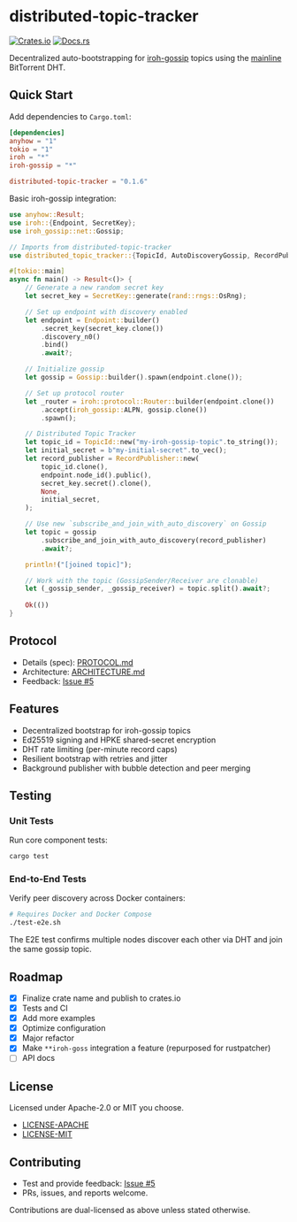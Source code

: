 # distributed-topic-tracker

[![Crates.io](https://img.shields.io/crates/v/distributed-topic-tracker.svg)](https://crates.io/crates/distributed-topic-tracker)
[![Docs.rs](https://docs.rs/distributed-topic-tracker/badge.svg)](https://docs.rs/distributed-topic-tracker)

Decentralized auto-bootstrapping for [iroh-gossip](https://github.com/n0-computer/iroh-gossip) topics using the [mainline](https://github.com/pubky/mainline) BitTorrent DHT.

## Quick Start

Add dependencies to `Cargo.toml`:

```toml
[dependencies]
anyhow = "1"
tokio = "1"
iroh = "*"
iroh-gossip = "*"

distributed-topic-tracker = "0.1.6"
```

Basic iroh-gossip integration:

```rust
use anyhow::Result;
use iroh::{Endpoint, SecretKey};
use iroh_gossip::net::Gossip;

// Imports from distributed-topic-tracker
use distributed_topic_tracker::{TopicId, AutoDiscoveryGossip, RecordPublisher};

#[tokio::main]
async fn main() -> Result<()> {
    // Generate a new random secret key
    let secret_key = SecretKey::generate(rand::rngs::OsRng);

    // Set up endpoint with discovery enabled
    let endpoint = Endpoint::builder()
        .secret_key(secret_key.clone())
        .discovery_n0()
        .bind()
        .await?;

    // Initialize gossip
    let gossip = Gossip::builder().spawn(endpoint.clone());

    // Set up protocol router
    let _router = iroh::protocol::Router::builder(endpoint.clone())
        .accept(iroh_gossip::ALPN, gossip.clone())
        .spawn();

    // Distributed Topic Tracker
    let topic_id = TopicId::new("my-iroh-gossip-topic".to_string());
    let initial_secret = b"my-initial-secret".to_vec();
    let record_publisher = RecordPublisher::new(
        topic_id.clone(),
        endpoint.node_id().public(),
        secret_key.secret().clone(),
        None,
        initial_secret,
    );

    // Use new `subscribe_and_join_with_auto_discovery` on Gossip
    let topic = gossip
        .subscribe_and_join_with_auto_discovery(record_publisher)
        .await?;

    println!("[joined topic]");

    // Work with the topic (GossipSender/Receiver are clonable)
    let (_gossip_sender, _gossip_receiver) = topic.split().await?;
    
    Ok(())
}
```

## Protocol

- Details (spec): [PROTOCOL.md](PROTOCOL.md)
- Architecture: [ARCHITECTURE.md](ARCHITECTURE.md)
- Feedback: [Issue #5](https://github.com/rustonbsd/distributed-topic-tracker-exp/issues/5)

## Features

- Decentralized bootstrap for iroh-gossip topics
- Ed25519 signing and HPKE shared-secret encryption
- DHT rate limiting (per-minute record caps)
- Resilient bootstrap with retries and jitter
- Background publisher with bubble detection and peer merging

## Testing

### Unit Tests

Run core component tests:

```bash
cargo test
```

### End-to-End Tests

Verify peer discovery across Docker containers:

```bash
# Requires Docker and Docker Compose
./test-e2e.sh
```

The E2E test confirms multiple nodes discover each other via DHT and join the same gossip topic.

## Roadmap

- [x] Finalize crate name and publish to crates.io
- [x] Tests and CI
- [x] Add more examples
- [x] Optimize configuration
- [x] Major refactor
- [x] Make `**iroh-goss` integration a feature (repurposed for rustpatcher)
- [ ] API docs

## License

Licensed under Apache-2.0 or MIT you choose.

- [LICENSE-APACHE](LICENSE-APACHE.txt)
- [LICENSE-MIT](LICENSE-MIT.txt)

## Contributing

- Test and provide feedback: [Issue #5](https://github.com/rustonbsd/distributed-topic-tracker-exp/issues/5)
- PRs, issues, and reports welcome.

Contributions are dual-licensed as above unless stated otherwise.
